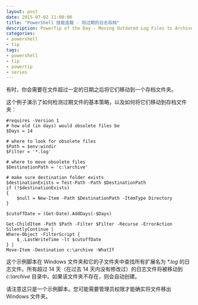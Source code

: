 ```yaml
---
layout: post
date: 2015-07-02 11:00:00
title: "PowerShell 技能连载 - 将过期的日志存档"
description: PowerTip of the Day - Moving Outdated Log Files to Archive
categories:
- powershell
- tip
tags:
- powershell
- tip
- powertip
- series
---
```

有时，你会需要在文件超过一定的日期之后将它们移动到一个存档文件夹。

这个例子演示了如何检测过期文件的基本策略，以及如何将它们移动到存档文件夹：

    #requires -Version 1
    # how old (in days) would obsolete files be
    $Days = 14
    
    # where to look for obsolete files
    $Path = $env:windir
    $Filter = '*.log'
    
    # where to move obsolete files
    $DestinationPath = 'c:\archive'
    
    # make sure destination folder exists
    $destinationExists = Test-Path -Path $DestinationPath
    if (!$destinationExists)
    {
        $null = New-Item -Path $DestinationPath -ItemType Directory
    }
    
    $cutoffDate = (Get-Date).AddDays(-$Days)
    
    Get-ChildItem -Path $Path -Filter $Filter -Recurse -ErrorAction SilentlyContinue |
    Where-Object -FilterScript {
        $_.LastWriteTime -lt $cutoffDate
    } |
    Move-Item -Destination c:\archive -WhatIf

这个示例脚本在 Windows 文件夹和它的子文件夹中查找所有扩展名为 _*.log_ 的日志文件。所有超过 14 天（在过去 14 天内没有修改过）的日志文件将被移动到 _c:\archive_ 目录中。如果该文件夹不存在，则会自动创建。

请注意这只是一个示例脚本。您可能需要管理员权限才能确实将文件移出 Windows 文件夹。

<!--本文国际来源：[Moving Outdated Log Files to Archive](http://community.idera.com/powershell/powertips/b/tips/posts/moving-outdated-log-files-to-archive)-->
